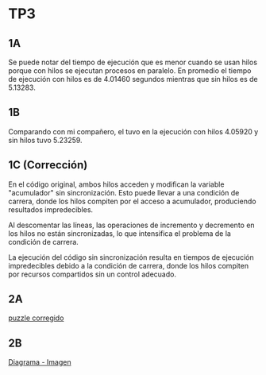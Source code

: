 # TP3
## 1A
Se puede notar del tiempo de ejecución que es menor cuando se usan hilos porque con hilos se ejecutan procesos en paralelo.
En promedio el tiempo de ejecución con hilos es de 4.01460 segundos mientras que sin hilos es de 5.13283.

## 1B
Comparando con mi compañero, el tuvo en la ejecución con hilos 4.05920 y sin hilos tuvo 5.23259.


## 1C (Corrección)
En el código original, ambos hilos acceden y modifican la variable "acumulador" sin sincronización. Esto puede llevar a una condición de carrera, donde los hilos compiten por el acceso a acumulador, produciendo resultados impredecibles.

Al descomentar las líneas, las operaciones de incremento y decremento en los hilos no están sincronizadas, lo que intensifica el problema de la condición de carrera.

La ejecución del código sin sincronización resulta en tiempos de ejecución impredecibles debido a la condición de carrera, donde los hilos compiten por recursos compartidos sin un control adecuado.

## 2A 

<a href="./tp3/con_race_condition2.0.c">puzzle corregido</a>

## 2B
<a href="./tp3/diagrama-flujo1.0.jpeg">Diagrama - Imagen</a>


